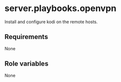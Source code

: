 # server.playbooks.openvpn
Install and configure kodi on the remote hosts.

## Requirements
None

## Role variables
None